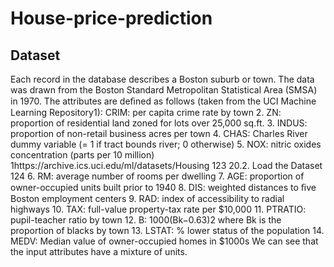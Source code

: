 # House-price-prediction
## Dataset
Each record in the database describes a Boston suburb or town. The data was drawn from the Boston Standard Metropolitan Statistical Area (SMSA) in 1970. The attributes are deﬁned as follows (taken from the UCI Machine Learning Repository1): 
CRIM: per capita crime rate by town 
  2. ZN: proportion of residential land zoned for lots over 25,000 sq.ft. 
  3. INDUS: proportion of non-retail business acres per town 
  4. CHAS: Charles River dummy variable (= 1 if tract bounds river; 0 otherwise) 
  5. NOX: nitric oxides concentration (parts per 10 million) 1https://archive.ics.uci.edu/ml/datasets/Housing 123 20.2. Load the Dataset 124 
  6. RM: average number of rooms per dwelling 
  7. AGE: proportion of owner-occupied units built prior to 1940 
  8. DIS: weighted distances to ﬁve Boston employment centers 
  9. RAD: index of accessibility to radial highways 
  10. TAX: full-value property-tax rate per $10,000 
  11. PTRATIO: pupil-teacher ratio by town 
  12. B: 1000(Bk−0.63)2 where Bk is the proportion of blacks by town 
  13. LSTAT: % lower status of the population 
  14. MEDV: Median value of owner-occupied homes in $1000s We can see that the input attributes have a mixture of units.
